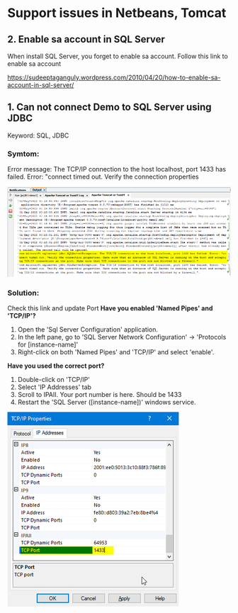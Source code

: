 # Support issues in Netbeans, Tomcat
## 2. Enable sa account in SQL Server

When install SQL Server, you forget to enable sa account. Follow this link to enable sa account

https://sudeeptaganguly.wordpress.com/2010/04/20/how-to-enable-sa-account-in-sql-server/

## 1. Can not connect Demo to SQL Server using JDBC
Keyword: SQL, JDBC

### Symtom:
Error message:
The TCP/IP connection to the host localhost, port 1433 has failed. Error: "connect timed out. Verify the connection properties

![](img/hinh1.png)

### Solution:

Check this link and update Port
**Have you enabled 'Named Pipes' and 'TCP/IP'?**
1. Open the 'Sql Server Configuration' application.
2. In the left pane, go to 'SQL Server Network Configuration' -> 'Protocols for [instance-name]'
3. Right-click on both 'Named Pipes' and 'TCP/IP' and select 'enable'.

**Have you used the correct port?**
1. Double-click on 'TCP/IP'
2. Select 'IP Addresses' tab
3. Scroll to IPAII. Your port number is here. Should be 1433
4. Restart the 'SQL Server ([instance-name])' windows service.

![](img/hinh2.png)
